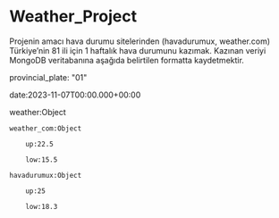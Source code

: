 # Weather_Project
Projenin amacı hava durumu sitelerinden (havadurumux, weather.com) Türkiye’nin 81 ili için 1 haftalık  hava durumunu kazımak. Kazınan veriyi MongoDB veritabanına aşağıda belirtilen formatta kaydetmektir. 






provincial_plate: "01" 

date:2023-11-07T00:00.000+00:00 

weather:Object 

    weather_com:Object 

        up:22.5 

        low:15.5 

    havadurumux:Object 

        up:25 

        low:18.3 
